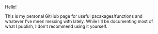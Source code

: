 Hello!

This is my personal GitHub page for useful pacakages/functions and whatever I've meen messing with lately.
While I'll be documenting most of what I publish, I don't recommend using it yourself. 

<!---
tetraketra/tetraketra is a ✨ special ✨ repository because its `README.md` (this file) appears on your GitHub profile.
You can click the Preview link to take a look at your changes.
--->
